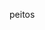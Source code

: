 peitos

<!---
Horisoka/Horisoka is a ✨ special ✨ repository because its `README.md` (this file) appears on your GitHub profile.
You can click the Preview link to take a look at your changes.
--->
